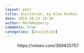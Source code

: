 ```yaml
---
layout: post
title: Invitation, by Alan Roskos
date: 2019-10-23 19:30
author: MarkMayberry
comments: true
categories: [Invitation]
---
```

<!-- wp:core-embed/vimeo {"url":"https://vimeo.com/369425757","type":"video","providerNameSlug":"vimeo","className":"wp-embed-aspect-4-3 wp-has-aspect-ratio"} -->
<figure class="wp-block-embed-vimeo wp-block-embed is-type-video is-provider-vimeo wp-embed-aspect-4-3 wp-has-aspect-ratio"><div class="wp-block-embed__wrapper">
https://vimeo.com/369425757
</div></figure>
<!-- /wp:core-embed/vimeo -->
